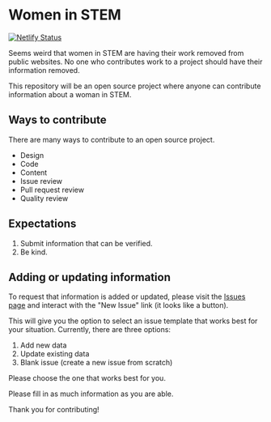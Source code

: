 # Women in STEM

[![Netlify Status](https://api.netlify.com/api/v1/badges/ae1640eb-2f9c-49fc-9151-44afbf772e86/deploy-status)](https://app.netlify.com/sites/women-in-stem-com/deploys)


Seems weird that women in STEM are having their work removed from public websites. No one who contributes work to a project should have their information removed.

This repository will be an open source project where anyone can contribute information about a woman in STEM.

## Ways to contribute

There are many ways to contribute to an open source project. 

- Design
- Code
- Content
- Issue review
- Pull request review
- Quality review

## Expectations

1. Submit information that can be verified.
2. Be kind.

## Adding or updating information

To request that information is added or updated, please visit the [Issues page](https://github.com/MelSumner/womeninstem/issues) and interact with the "New Issue" link (it looks like a button).

This will give you the option to select an issue template that works best for your situation. Currently, there are three options:

1. Add new data
2. Update existing data
3. Blank issue (create a new issue from scratch)

Please choose the one that works best for you.

Please fill in as much information as you are able.

Thank you for contributing!
